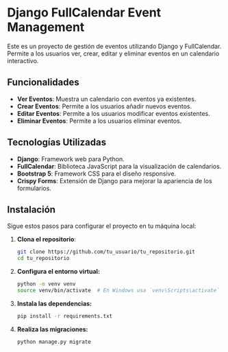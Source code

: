 # Django FullCalendar Event Management

Este es un proyecto de gestión de eventos utilizando Django y FullCalendar. Permite a los usuarios ver, crear, editar y eliminar eventos en un calendario interactivo.

## Funcionalidades

- **Ver Eventos**: Muestra un calendario con eventos ya existentes.
- **Crear Eventos**: Permite a los usuarios añadir nuevos eventos.
- **Editar Eventos**: Permite a los usuarios modificar eventos existentes.
- **Eliminar Eventos**: Permite a los usuarios eliminar eventos.

## Tecnologías Utilizadas

- **Django**: Framework web para Python.
- **FullCalendar**: Biblioteca JavaScript para la visualización de calendarios.
- **Bootstrap 5**: Framework CSS para el diseño responsive.
- **Crispy Forms**: Extensión de Django para mejorar la apariencia de los formularios.

## Instalación

Sigue estos pasos para configurar el proyecto en tu máquina local:

1. **Clona el repositorio**:

   ```bash
   git clone https://github.com/tu_usuario/tu_repositorio.git
   cd tu_repositorio
2. **Configura el entorno virtual:**

   ```bash
   python -m venv venv
   source venv/bin/activate  # En Windows usa `venv\Scripts\activate`
3. **Instala las dependencias:**
   ```bash
   pip install -r requirements.txt
4. **Realiza las migraciones:**
   ```bash
   python manage.py migrate
